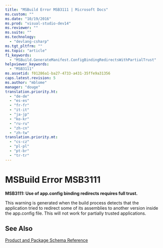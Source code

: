 ```yaml
---
title: "MSBuild Error MSB3111 | Microsoft Docs"
ms.custom: ""
ms.date: "10/19/2016"
ms.prod: "visual-studio-dev14"
ms.reviewer: ""
ms.suite: ""
ms.technology: 
  - "devlang-csharp"
ms.tgt_pltfrm: ""
ms.topic: "article"
f1_keywords: 
  - "MSBuild.GenerateManifest.ConfigBindingRedirectsWithPartialTrust"
helpviewer_keywords: 
  - "MSB3111"
ms.assetid: f01286a1-ba27-4733-a431-35ffe9a31356
caps.latest.revision: 5
ms.author: "mblome"
manager: "douge"
translation.priority.ht: 
  - "de-de"
  - "es-es"
  - "fr-fr"
  - "it-it"
  - "ja-jp"
  - "ko-kr"
  - "ru-ru"
  - "zh-cn"
  - "zh-tw"
translation.priority.mt: 
  - "cs-cz"
  - "pl-pl"
  - "pt-br"
  - "tr-tr"
---
```

# MSBuild Error MSB3111
**MSB3111: Use of app.config binding redirects requires full trust.**  
  
 This warning is generated when the build process detects that the application tried to redirect some of its assemblies to another version inside the app.config file. This will not work for partially trusted applications.  
  
## See Also  
 [Product and Package Schema Reference](../deployment/product-and-package-schema-reference.md)
